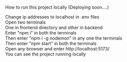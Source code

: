 How to run this project locally (Deploying soon....)

Change ip addresses to localhost in .env files <br>
Open two terminals <br>
One in frontend directory and other in backend <br>
Enter "npm i" in both the terminals <br>
Then enter "npm i -g nodemon" in any one the terminals <br>
Then enter "npm start" in both the terminals <br>
Open any browser and enter http://localhost:5173/ <br>
You can see the project running locally <br>
